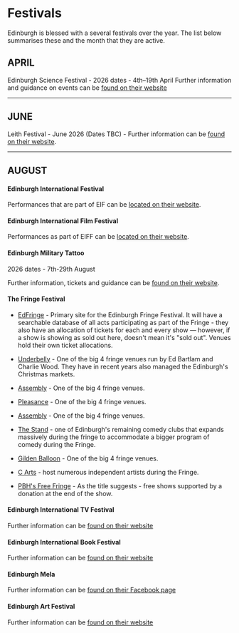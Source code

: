 # Festivals

Edinburgh is blessed with a several festivals over the year. The list below summarises these and the month that they are  active. 

## APRIL

Edinburgh Science Festival - 2026 dates -  4th–19th April
Further information and guidance on events can be [found on their website](https://www.edinburghscience.co.uk/festival/)

---

## JUNE

Leith Festival - June 2026 (Dates TBC) - Further information can be [found on their website](https://www.leithfestival.com/).

---

## AUGUST

#### Edinburgh International Festival

Performances that are part of EIF can be [located on their website](https://www.eif.co.uk/).

#### Edinburgh International Film Festival

Performances as part of EIFF can be [located on their website](https://www.edfilmfest.org/).

#### Edinburgh Military Tattoo

2026 dates - 7th-29th August 

Further information, tickets and guidance can be [found on their website](https://www.edintattoo.co.uk/).

#### The **Fringe** Festival

* [EdFringe](https://bit.ly/3Rt8gIE) - Primary site for the Edinburgh Fringe Festival. It will have a searchable database of all acts participating as part of the Fringe - they also have an allocation of tickets for each and every show — however, if a show is showing as sold out here, doesn't mean it's "sold out". Venues hold their own ticket allocations.

* [Underbelly](https://bit.ly/3tEVpep) - One of the big 4 fringe venues run by Ed Bartlam and Charlie Wood. They have in recent years also managed the Edinburgh's Christmas markets.

* [Assembly](https://bit.ly/48wmRKo) - One of the big 4 fringe venues.

* [Pleasance](https://bit.ly/3RzqckL) - One of the big 4 fringe venues.

* [Assembly](https://assemblyfestival.com/) - One of the big 4 fringe venues.

* [The Stand](https://bit.ly/4aBnXGg) - one of Edinburgh's remaining comedy clubs that expands massively during the fringe to accommodate a bigger program of comedy during the Fringe.

* [Gilden Balloon](https://bit.ly/3NHuZzE) - One of the big 4 fringe venues.

* [C Arts](http://www.cvenues.com/cvenues/) - host numerous independent artists during the Fringe. 

* [PBH's Free Fringe](https://bit.ly/4avH5Wj) - As the title suggests - free shows supported by a donation at the end of the show.

  

#### Edinburgh International TV Festival

Further information can be [found on their website](https://www.thetvfestival.com/)

#### Edinburgh International Book Festival

Further information can be [found on their website](https://www.edbookfest.co.uk/)

#### Edinburgh Mela

Further information can be [found on their Facebook page ](https://www.facebook.com/TheEdMela/)

#### Edinburgh Art Festival

Further information can be [found on their website](https://www.edinburghartfestival.com/)